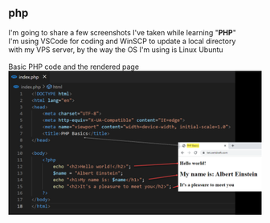 ## php
I'm going to share a few screenshots I've taken while learning "<b>PHP</b>"<br>
I'm using VSCode for coding and WinSCP to update a local directory<br>
with my VPS server, by the way the OS I'm using is Linux Ubuntu<br>
<br>
Basic PHP code and the rendered page<br>
<img src="/img/1.PHP-variable-print-text.png" alt="PHP Basics"><br>
